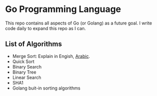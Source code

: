 # Go Programming Language
This repo contains all aspects of Go (or Golang) as a future goal. I write code daily to expand this repo as I can.

## List of Algorithms
- Merge Sort: Explain in Engish, [Arabic](https://www.abanoubhanna.com/2019/03/merge-sort-algorithm-explained.html).
- Quick Sort
- Binary Search
- Binary Tree
- Linear Search
- SHA1
- Golang buit-in sorting algorithms
